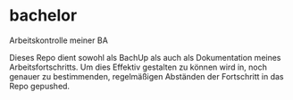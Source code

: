 # bachelor
Arbeitskontrolle meiner BA

Dieses Repo dient sowohl als BachUp als auch als Dokumentation meines Arbeitsfortschritts. Um dies Effektiv gestalten zu können wird in, noch genauer zu bestimmenden, regelmäßigen Abständen der Fortschritt in das Repo gepushed.
